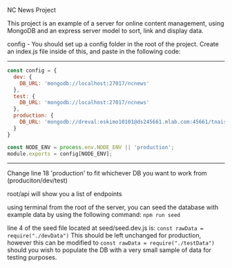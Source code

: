 NC News Project

This project is an example of a server for online content management, using MongoDB and an express server model to sort, link and display data.

config - You should set up a config folder in the root of the project. Create an index.js file inside of this, and paste in the following code:

----------------------------------------------------------------------------------
```javascript
const config = {
  dev: {
    DB_URL: 'mongodb://localhost:27017/ncnews'
  },
  test: {
    DB_URL: 'mongodb://localhost:27017/ncnews'
  },
  production: {
    DB_URL: 'mongodb://dreval:eskimo10101@ds245661.mlab.com:45661/tnaish_ncnews'
  }
}

const NODE_ENV = process.env.NODE_ENV || 'production';
module.exports = config[NODE_ENV];
```
----------------------------------------------------------------------------------

Change line 18 'production' to fit whichever DB you want to work from (produciton/dev/test)

root/api will show you a list of endpoints

using terminal from the root of the server, you can seed the database with example data by using the following command:
`npm run seed`

line 4 of the seed file located at seed/seed.dev.js is:
`const rawData = require("./devData")` 
This should be left unchanged for production, however this can be modified to 
`const rawData = require("./testData")`
should you wish to populate the DB with a very small sample of data for testing purposes.